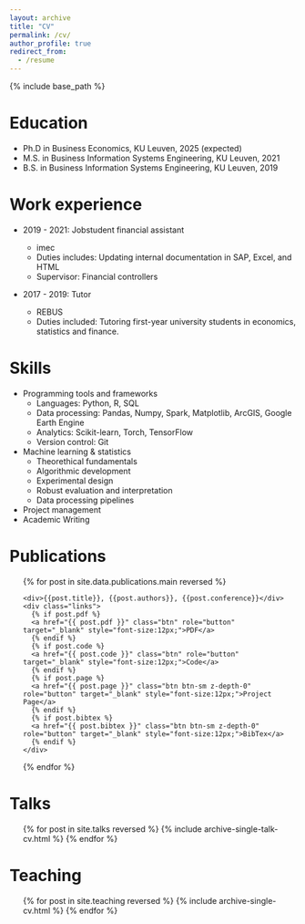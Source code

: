 ```yaml
---
layout: archive
title: "CV"
permalink: /cv/
author_profile: true
redirect_from:
  - /resume
---
```


{% include base_path %}

Education
======
* Ph.D in Business Economics, KU Leuven, 2025 (expected)
* M.S. in Business Information Systems Engineering, KU Leuven, 2021
* B.S. in Business Information Systems Engineering, KU Leuven, 2019

Work experience
======
* 2019 - 2021: Jobstudent financial assistant
  * imec
  * Duties includes: Updating internal documentation in SAP, Excel, and HTML
  * Supervisor: Financial controllers

* 2017 - 2019: Tutor
  * REBUS
  * Duties included: Tutoring first-year university students in economics, statistics and finance.


  
Skills
======
* Programming tools and frameworks
  * Languages: Python, R, SQL
  * Data processing: Pandas, Numpy, Spark, Matplotlib, ArcGIS, Google Earth Engine
  * Analytics: Scikit-learn, Torch, TensorFlow
  * Version control: Git
* Machine learning & statistics
  * Theorethical fundamentals
  * Algorithmic development
  * Experimental design
  * Robust evaluation and interpretation
  * Data processing pipelines
* Project management
* Academic Writing 
  

Publications
======
  <ul>{% for post in site.data.publications.main reversed %} 
    
    <div>{{post.title}}, {{post.authors}}, {{post.conference}}</div>
    <div class="links">
      {% if post.pdf %} 
      <a href="{{ post.pdf }}" class="btn" role="button" target="_blank" style="font-size:12px;">PDF</a>
      {% endif %}
      {% if post.code %} 
      <a href="{{ post.code }}" class="btn" role="button" target="_blank" style="font-size:12px;">Code</a>
      {% endif %}
      {% if post.page %} 
      <a href="{{ post.page }}" class="btn btn-sm z-depth-0" role="button" target="_blank" style="font-size:12px;">Project Page</a>
      {% endif %}
      {% if post.bibtex %} 
      <a href="{{ post.bibtex }}" class="btn btn-sm z-depth-0" role="button" target="_blank" style="font-size:12px;">BibTex</a>
      {% endif %}
    </div>
    
  {% endfor %}</ul>

  
Talks
======
  <ul>{% for post in site.talks reversed %}
    {% include archive-single-talk-cv.html  %}
  {% endfor %}</ul>
  
Teaching
======
  <ul>{% for post in site.teaching reversed %}
    {% include archive-single-cv.html %}
  {% endfor %}</ul>
  
